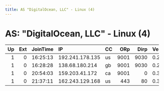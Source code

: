 ```yaml
---
title: AS "DigitalOcean, LLC" - Linux (4)
---
```


# AS: "DigitalOcean, LLC" - Linux (4)

|   Up |   Ext | JoinTime   | IP              | CC   |   ORp |   Dirp | Version   | Contact                   | Nickname         |   eFamMembers |
|-----:|------:|:-----------|:----------------|:-----|------:|-------:|:----------|:--------------------------|:-----------------|--------------:|
|    1 |     0 | 16:25:13   | 192.241.178.135 | us   |  9001 |   9030 | 0.2.9.11  | None                      | hemply           |             1 |
|    1 |     0 | 16:28:28   | 138.68.180.214  | gb   |  9001 |   9030 | 0.2.9.11  | None                      | sparklinghaircut |             1 |
|    1 |     0 | 20:54:03   | 159.203.41.172  | ca   |  9001 |      0 | 0.3.2.9   | abuse at sigl-hosting dot | tor2siglhosting  |             1 |
|    1 |     0 | 21:37:11   | 162.243.129.168 | us   |   443 |     80 | 0.3.2.9   | onetwopunch@protonmail.co | on37woPunchRelay |             1 |
